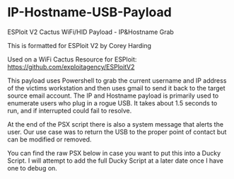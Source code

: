 # IP-Hostname-USB-Payload
ESPloit V2 Cactus WiFi/HID Payload - IP&Hostname Grab

This is formatted for ESPloit V2 by Corey Harding

Used on a WiFi Cactus
Resource for ESPloit: https://github.com/exploitagency/ESPloitV2


This payload uses Powershell to grab the current username and IP address of the victims workstation and then uses gmail to send it back to the target source email account.
The IP and Hostname payload is primarily used to enumerate users who plug in a rogue USB. It takes about 1.5 seconds to run, and if interrupted could fail to resolve.

  
At the end of the PSX script there is also a system message that alerts the user. Our use case was to return the USB to the proper point of contact but can be modified or removed.

  
You can find the raw PSX below in case you want to put this into a Ducky Script. I will attempt to add the full Ducky Script at a later date once I have one to debug on. 

